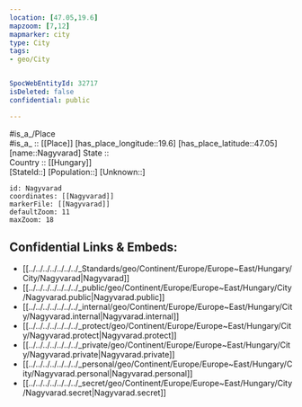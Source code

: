 ```yaml
---
location: [47.05,19.6] 
mapzoom: [7,12] 
mapmarker: city 
type: City
tags:
- geo/City


SpocWebEntityId: 32717
isDeleted: false
confidential: public

---
```

#is_a_/Place  
#is_a_ :: [[Place]] 
[has_place_longitude::19.6] 
[has_place_latitude::47.05] 
[name::Nagyvarad] 
State ::  
Country :: [[Hungary]]  
[StateId::] 
[Population::] 
[Unknown::] 


```leaflet
id: Nagyvarad
coordinates: [[Nagyvarad]] 
markerFile: [[Nagyvarad]] 
defaultZoom: 11 
maxZoom: 18
```


## Confidential Links & Embeds: 
- [[../../../../../../../_Standards/geo/Continent/Europe/Europe~East/Hungary/City/Nagyvarad|Nagyvarad]] 
- [[../../../../../../../_public/geo/Continent/Europe/Europe~East/Hungary/City/Nagyvarad.public|Nagyvarad.public]] 
- [[../../../../../../../_internal/geo/Continent/Europe/Europe~East/Hungary/City/Nagyvarad.internal|Nagyvarad.internal]] 
- [[../../../../../../../_protect/geo/Continent/Europe/Europe~East/Hungary/City/Nagyvarad.protect|Nagyvarad.protect]] 
- [[../../../../../../../_private/geo/Continent/Europe/Europe~East/Hungary/City/Nagyvarad.private|Nagyvarad.private]] 
- [[../../../../../../../_personal/geo/Continent/Europe/Europe~East/Hungary/City/Nagyvarad.personal|Nagyvarad.personal]] 
- [[../../../../../../../_secret/geo/Continent/Europe/Europe~East/Hungary/City/Nagyvarad.secret|Nagyvarad.secret]] 
